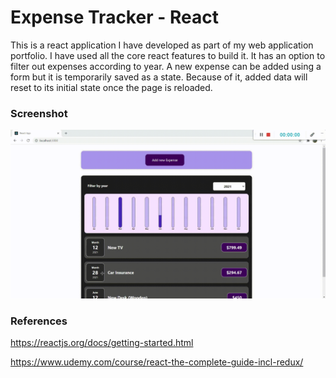 # Expense Tracker - React

This is a react application I have developed as part of my web application portfolio. I have used all the core react features to build it. It has an option to filter out expenses according to year. A new expense can be added using a form but it is temporarily saved as a state. Because of it, added data will reset to its initial state once the page is reloaded. 

### Screenshot


![project demo](src/img/ss.gif)



### References

https://reactjs.org/docs/getting-started.html

https://www.udemy.com/course/react-the-complete-guide-incl-redux/
